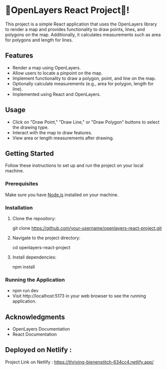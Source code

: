 # 🚀OpenLayers React Project🧡!

This project is a simple React application that uses the OpenLayers library to render a map and provides functionality to draw points, lines, and polygons on the map. Additionally, it calculates measurements such as area for polygons and length for lines.
## Features
- Render a map using OpenLayers.
- Allow users to locate a pinpoint on the map.
- Implement functionality to draw a polygon, point, and line on the map.
- Optionally calculate measurements (e.g., area for polygon, length for line).
- Implemented using React and OpenLayers.
## Usage
- Click on "Draw Point," "Draw Line," or "Draw Polygon" buttons to select the drawing type.
- Interact with the map to draw features.
- View area or length measurements after drawing.

## Getting Started

Follow these instructions to set up and run the project on your local machine.

### Prerequisites

Make sure you have [Node.js](https://nodejs.org/) installed on your machine.

### Installation

1. Clone the repository:

    git clone https://github.com/your-username/openlayers-react-project.git

2. Navigate to the project directory:

    cd openlayers-react-project

3. Install dependencies:

    npm install
   

### Running the Application

- npm run dev
- Visit http://localhost:5173 in your web browser to see the running application.
## Acknowledgments

- OpenLayers Documentation
- React Documentation
  
## Deployed on Netlify :
Project Link on Netlify : https://thriving-bienenstitch-634cc4.netlify.app/
